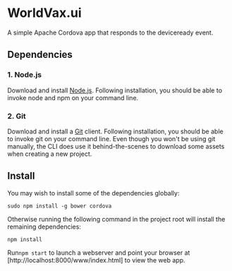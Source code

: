 # WorldVax.ui

A simple Apache Cordova app that responds to the deviceready event.

## Dependencies
### 1. Node.js
Download and install [Node.js](http://nodejs.org/). Following installation, you should be able to invoke node and npm on your command line.

### 2. Git
Download and install a [Git](http://git-scm.com/) client. Following installation, you should be able to invoke git on your command line. Even though you won't be using git manually, the CLI does use it behind-the-scenes to download some assets when creating a new project.

## Install
You may wish to install some of the dependencies globally:
```
sudo npm install -g bower cordova
```
Otherwise running the following command in the project root will install the remaining dependencies:
```
npm install
```

Run`npm start` to launch a webserver and point your browser at [http://localhost:8000/www/index.html] to view the web app.


